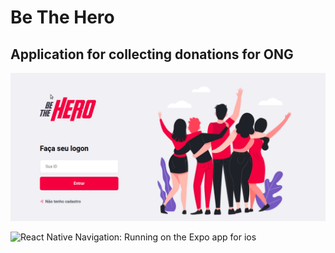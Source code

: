 # Be The Hero
## Application for collecting donations for ONG
![Welcome screen: I didn't submit, because it's not finished yet ](welcome-screen.gif)
 

![React Native Navigation: Running on the Expo app for ios](react-native-navigation.gif)  


